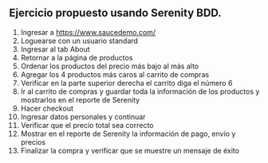 ## Ejercicio propuesto usando Serenity BDD.

1. Ingresar a https://www.saucedemo.com/
2. Loguearse con un usuario standard
3. Ingresar al tab About
4. Retornar a la página de productos
5. Ordenar los productos del precio más bajo al más alto
6. Agregar los 4 productos más caros al carrito de compras
7. Verificar en la parte superior derecha el carrito diga el número 6
8. Ir al carrito de compras y guardar toda la información de los productos y mostrarlos en el reporte de Serenity
9. Hacer checkout
10. Ingresar datos personales y continuar
11. Verificar que el precio total sea correcto
12. Mostrar en el reporte de Serenity la información de pago, envío y precios
13. Finalizar la compra y verificar que se muestre un mensaje de éxito
